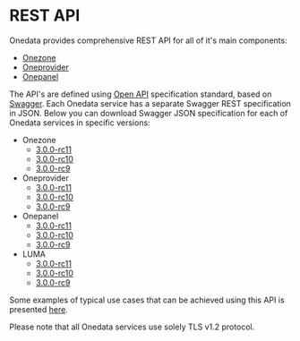 # REST API

Onedata provides comprehensive REST API for all of it's main components:
* [Onezone](onezone/overview.md)
* [Oneprovider](oneprovider/overview.md)
* [Onepanel](onepanel/overview.md)

The API's are defined using [Open API](https://openapis.org/) specification standard, based on [Swagger](http://swagger.io/). Each Onedata service has a separate Swagger REST specification in JSON. Below you can download Swagger JSON specification for each of Onedata services in specific versions:

* Onezone 
    * [3.0.0-rc11](../../swagger/3.0.0-rc11/onezone/swagger.json) 
    * [3.0.0-rc10](../../swagger/3.0.0-rc10/onezone/swagger.json) 
    * [3.0.0-rc9](../../swagger/3.0.0-rc9/onezone/swagger.json)  
* Oneprovider
    * [3.0.0-rc11](../../swagger/3.0.0-rc11/oneprovider/swagger.json) 
    * [3.0.0-rc10](../../swagger/3.0.0-rc10/oneprovider/swagger.json) 
    * [3.0.0-rc9](../../swagger/3.0.0-rc9/oneprovider/swagger.json)  
* Onepanel
    * [3.0.0-rc11](../../swagger/3.0.0-rc11/onepanel/swagger.json) 
    * [3.0.0-rc10](../../swagger/3.0.0-rc10/onepanel/swagger.json) 
    * [3.0.0-rc9](../../swagger/3.0.0-rc9/onepanel/swagger.json)  
* LUMA 
    * [3.0.0-rc11](../../swagger/3.0.0-rc11/luma/swagger.json) 
    * [3.0.0-rc10](../../swagger/3.0.0-rc10/luma/swagger.json) 
    * [3.0.0-rc9](../../swagger/3.0.0-rc9/luma/swagger.json)  

Some examples of typical use cases that can be achieved using this API
is presented [here](examples.md).


Please note that all Onedata services use solely TLS v1.2 protocol.

